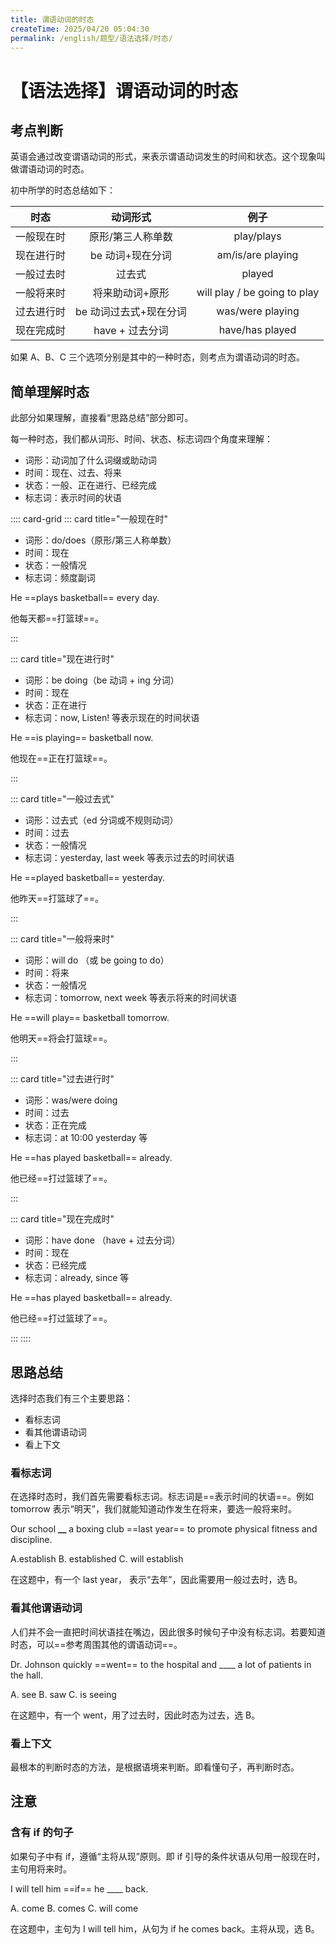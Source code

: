```yaml
---
title: 谓语动词的时态
createTime: 2025/04/20 05:04:30
permalink: /english/题型/语法选择/时态/
---
```


# 【语法选择】谓语动词的时态

## 考点判断

英语会通过改变谓语动词的形式，来表示谓语动词发生的时间和状态。这个现象叫做谓语动词的时态。

初中所学的时态总结如下：

|    时态    |        动词形式        |             例子             |
| :--------: | :--------------------: | :--------------------------: |
| 一般现在时 |   原形/第三人称单数    |          play/plays          |
| 现在进行时 |    be 动词+现在分词    |      am/is/are playing       |
| 一般过去时 |         过去式         |            played            |
| 一般将来时 |    将来助动词+原形     | will play / be going to play |
| 过去进行时 | be 动词过去式+现在分词 |       was/were playing       |
| 现在完成时 |    have + 过去分词     |       have/has played        |

如果 A、B、C 三个选项分别是其中的一种时态，则考点为谓语动词的时态。

## 简单理解时态

此部分如果理解，直接看“思路总结”部分即可。

每一种时态，我们都从词形、时间、状态、标志词四个角度来理解：

- 词形：动词加了什么词缀或助动词
- 时间：现在、过去、将来
- 状态：一般、正在进行、已经完成
- 标志词：表示时间的状语

:::: card-grid
::: card title="一般现在时"

- 词形：do/does（原形/第三人称单数）
- 时间：现在
- 状态：一般情况
- 标志词：频度副词

He ==plays basketball== every day.

他每天都==打篮球==。

:::

::: card title="现在进行时"

- 词形：be doing（be 动词 + ing 分词）
- 时间：现在
- 状态：正在进行
- 标志词：now, Listen! 等表示现在的时间状语

He ==is playing== basketball now.

他现在==正在打篮球==。

:::

::: card title="一般过去式"

- 词形：过去式（ed 分词或不规则动词）
- 时间：过去
- 状态：一般情况
- 标志词：yesterday, last week 等表示过去的时间状语

He ==played basketball== yesterday.

他昨天==打篮球了==。

:::

::: card title="一般将来时"

- 词形：will do （或 be going to do）
- 时间：将来
- 状态：一般情况
- 标志词：tomorrow, next week 等表示将来的时间状语

He ==will play== basketball tomorrow.

他明天==将会打篮球==。

:::

::: card title="过去进行时"

- 词形：was/were doing
- 时间：过去
- 状态：正在完成
- 标志词：at 10:00 yesterday 等

He ==has played basketball== already.

他已经==打过篮球了==。

:::

::: card title="现在完成时"

- 词形：have done （have + 过去分词）
- 时间：现在
- 状态：已经完成
- 标志词：already, since 等

He ==has played basketball== already.

他已经==打过篮球了==。

:::
::::

## 思路总结

选择时态我们有三个主要思路：

- 看标志词
- 看其他谓语动词
- 看上下文

### 看标志词

在选择时态时，我们首先需要看标志词。标志词是==表示时间的状语==。例如 tomorrow 表示“明天”，我们就能知道动作发生在将来，要选一般将来时。

Our school **\_\_** a boxing club ==last year== to promote physical fitness and discipline.

A.establish B. established C. will establish

在这题中，有一个 last year， 表示“去年”，因此需要用一般过去时，选 B。

### 看其他谓语动词

人们并不会一直把时间状语挂在嘴边，因此很多时候句子中没有标志词。若要知道时态，可以==参考周围其他的谓语动词==。

Dr. Johnson quickly ==went== to the hospital and \_\_\_\_ a lot of patients in the hall.

A. see B. saw C. is seeing

在这题中，有一个 went，用了过去时，因此时态为过去，选 B。

### 看上下文

最根本的判断时态的方法，是根据语境来判断。即看懂句子，再判断时态。

## 注意

### 含有 if 的句子

如果句子中有 if，遵循“主将从现”原则。即 if 引导的条件状语从句用一般现在时，主句用将来时。

I will tell him ==if== he \_\_\_\_ back.

A. come B. comes C. will come

在这题中，主句为 I will tell him，从句为 if he comes back。主将从现，选 B。
